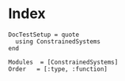 # Index

```@meta
DocTestSetup = quote
  using ConstrainedSystems
end
```

```@autodocs
Modules  = [ConstrainedSystems]
Order   = [:type, :function]
```
